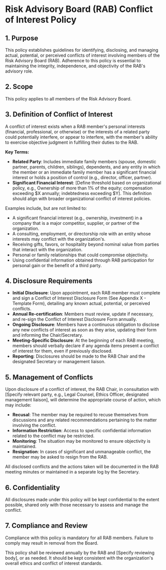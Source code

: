 # Risk Advisory Board (RAB) Conflict of Interest Policy

## 1. Purpose

This policy establishes guidelines for identifying, disclosing, and managing actual, potential, or perceived conflicts of interest involving members of the Risk Advisory Board (RAB). Adherence to this policy is essential to maintaining the integrity, independence, and objectivity of the RAB's advisory role.

## 2. Scope

This policy applies to all members of the Risk Advisory Board.

## 3. Definition of Conflict of Interest

A conflict of interest exists when a RAB member's personal interests (financial, professional, or otherwise) or the interests of a related party could potentially interfere, or appear to interfere, with the member's ability to exercise objective judgment in fulfilling their duties to the RAB.

**Key Terms:**
- **Related Party**: Includes immediate family members (spouse, domestic partner, parents, children, siblings), dependents, and any entity in which the member or an immediate family member has a significant financial interest or holds a position of control (e.g., director, officer, partner).
- **Significant Financial Interest**: [Define threshold based on organizational policy, e.g., Ownership of more than 1% of the equity; compensation exceeding $X annually; indebtedness exceeding $Y]. This definition should align with broader organizational conflict of interest policies.

Examples include, but are not limited to:
- A significant financial interest (e.g., ownership, investment) in a company that is a major competitor, supplier, or partner of the organization.
- A consulting, employment, or directorship role with an entity whose interests may conflict with the organization's.
- Receiving gifts, favors, or hospitality beyond nominal value from parties that interact with the organization.
- Personal or family relationships that could compromise objectivity.
- Using confidential information obtained through RAB participation for personal gain or the benefit of a third party.

## 4. Disclosure Requirements

- **Initial Disclosure**: Upon appointment, each RAB member must complete and sign a Conflict of Interest Disclosure Form (See Appendix X - Template Form), detailing any known actual, potential, or perceived conflicts.
- **Annual Re-certification**: Members must review, update if necessary, and re-sign the Conflict of Interest Disclosure Form annually.
- **Ongoing Disclosure**: Members have a continuous obligation to disclose any new conflicts of interest as soon as they arise, updating their form and informing the Chair/Secretary.
- **Meeting-Specific Disclosure**: At the beginning of each RAB meeting, members should verbally declare if any agenda items present a conflict of interest for them, even if previously disclosed.
- **Reporting**: Disclosures should be made to the RAB Chair and the designated Secretary or management liaison.

## 5. Management of Conflicts

Upon disclosure of a conflict of interest, the RAB Chair, in consultation with [Specify relevant party, e.g., Legal Counsel, Ethics Officer, designated management liaison], will determine the appropriate course of action, which may include:
- **Recusal**: The member may be required to recuse themselves from discussions and any related recommendations pertaining to the matter involving the conflict.
- **Information Restriction**: Access to specific confidential information related to the conflict may be restricted.
- **Monitoring**: The situation may be monitored to ensure objectivity is maintained.
- **Resignation**: In cases of significant and unmanageable conflict, the member may be asked to resign from the RAB.

All disclosed conflicts and the actions taken will be documented in the RAB meeting minutes or maintained in a separate log by the Secretary.

## 6. Confidentiality

All disclosures made under this policy will be kept confidential to the extent possible, shared only with those necessary to assess and manage the conflict.

## 7. Compliance and Review

Compliance with this policy is mandatory for all RAB members. Failure to comply may result in removal from the Board.

This policy shall be reviewed annually by the RAB and [Specify reviewing body], or as needed. It should be kept consistent with the organization's overall ethics and conflict of interest standards. 